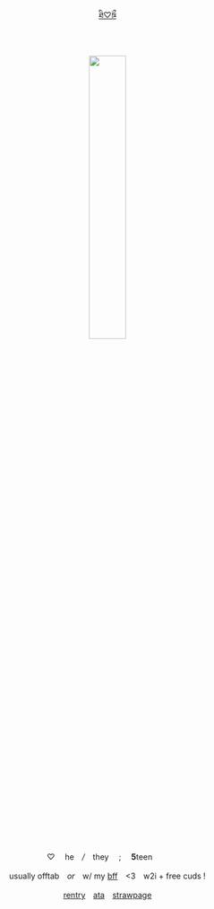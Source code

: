 <div align="center">
  
[ཐི♡ཋྀ](https://genshin-impact.fandom.com/wiki/Wanderer)

　　‎
  
<p align="center">
<img src="https://images4katori.carrd.co/assets/images/image09.png?v=e20802ee" width="36%" height="36%"> 
</p>


<div id="header" align="center">


♡ 　he⠀ */* ⠀they　 ; 　**5**teen　　‎


usually offtab　*or*　w/ my [bff](https://github.com/tartagliaddicted)　‎<3　‎w2i + free cuds !

[rentry](https://rentry.co/scaraddiction)　[ata](https://scaraddicted.atabook.org/)　[strawpage](https://scaraddicted.straw.page/)
